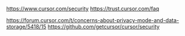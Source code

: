 https://www.cursor.com/security
https://trust.cursor.com/faq

https://forum.cursor.com/t/concerns-about-privacy-mode-and-data-storage/5418/15
https://github.com/getcursor/cursor/security